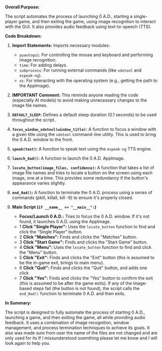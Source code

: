 **Overall Purpose:**

The script automates the process of launching 0 A.D., starting a single-player game, and then exiting the game, using image recognition to interact with the GUI. It also provides audio feedback using text-to-speech (TTS).

**Code Breakdown:**

1.  **Import Statements:** Imports necessary modules:
    *   `pyautogui`: For controlling the mouse and keyboard and performing image recognition.
    *   `time`: For adding delays.
    *   `subprocess`: For running external commands (like `xdotool` and `espeak-ng`).
    *   `os`: For interacting with the operating system (e.g., getting the path to the AppImage).

2.  **IMPORTANT Comment:** This reminds anyone reading the code (especially AI models) to avoid making unnecessary changes to the image file names.

3.  **`DEFAULT_SLEEP`:** Defines a default sleep duration (0.1 seconds) to be used throughout the script.

4.  **`focus_window_xdotool(window_title)`:** A function to focus a window with a given title using the `xdotool` command-line utility. This is used to bring the 0 A.D. window to the front.



5.  **`speak(text)`:** A function to speak text using the `espeak-ng` TTS engine.

6.  **`launch_0ad()`:** A function to launch the 0 A.D. AppImage.

7.  **`locate_button(image_files, confidence)`:** A function that takes a list of image file names and tries to locate a button on the screen using each image, one at a time. This provides some redundancy if the button's appearance varies slightly.

8.  **`end_0ad()`:** A function to terminate the 0 A.D. process using a series of commands (pkill, killall, kill -9) to ensure it's properly closed.

9.  **Main Script (`if __name__ == "__main__":`)**

    *   **Focus/Launch 0 A.D.:** Tries to focus the 0 A.D. window. If it's not found, it launches 0 A.D. using the AppImage.
    * 1  **Click "Single Player":** Uses the `locate_button` function to find and click the "Single Player" button.
    * 2  **Click "Matches":** Finds and clicks the "Matches" button.
    * 3  **Click "Start Game":** Finds and clicks the "Start Game" button.
    * 4  **Click "Menu":** Uses the `locate_button` function to find and click the "Menu" button.
    * 5  **Click "Exit":** Finds and clicks the "Exit" button (this is assumed to be the in-game exit, brings to main menu).
    * 6  **Click "Quit":** Finds and clicks the "Quit" button, and adds one click
    * 7  **Click "Yes":** Finds and clicks the "Yes" button to confirm the exit (this is assumed to be after the game exits).
        If any of the image-based steps fail (the button is not found), the script calls the `end_0ad()` function to terminate 0 A.D. and then exits.

**In Summary:**

The script is designed to fully automate the process of starting 0 A.D., launching a game, and then exiting the game, all while providing audio feedback. It uses a combination of image recognition, window management, and process termination techniques to achieve its goals.
It also was made sure from user the name of the files are not changed and are only used for its
If I missunderstood soemthing please let me know and I will look again to help you.

